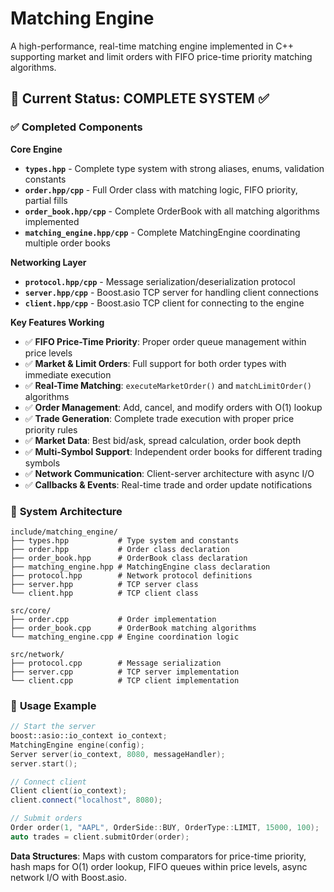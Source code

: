 # Matching Engine

A high-performance, real-time matching engine implemented in C++ supporting market and limit orders with FIFO price-time priority matching algorithms.

## 🚀 Current Status: **COMPLETE SYSTEM** ✅

### ✅ **Completed Components**

**Core Engine**
- **`types.hpp`** - Complete type system with strong aliases, enums, validation constants
- **`order.hpp/cpp`** - Full Order class with matching logic, FIFO priority, partial fills
- **`order_book.hpp/cpp`** - Complete OrderBook with all matching algorithms implemented
- **`matching_engine.hpp/cpp`** - Complete MatchingEngine coordinating multiple order books

**Networking Layer**
- **`protocol.hpp/cpp`** - Message serialization/deserialization protocol
- **`server.hpp/cpp`** - Boost.asio TCP server for handling client connections
- **`client.hpp/cpp`** - Boost.asio TCP client for connecting to the engine

**Key Features Working**
- ✅ **FIFO Price-Time Priority**: Proper order queue management within price levels
- ✅ **Market & Limit Orders**: Full support for both order types with immediate execution
- ✅ **Real-Time Matching**: `executeMarketOrder()` and `matchLimitOrder()` algorithms
- ✅ **Order Management**: Add, cancel, and modify orders with O(1) lookup
- ✅ **Trade Generation**: Complete trade execution with proper price priority rules
- ✅ **Market Data**: Best bid/ask, spread calculation, order book depth
- ✅ **Multi-Symbol Support**: Independent order books for different trading symbols
- ✅ **Network Communication**: Client-server architecture with async I/O
- ✅ **Callbacks & Events**: Real-time trade and order update notifications

### 🎯 **System Architecture**
```
include/matching_engine/
├── types.hpp           # Type system and constants  
├── order.hpp           # Order class declaration
├── order_book.hpp      # OrderBook class declaration
├── matching_engine.hpp # MatchingEngine class declaration
├── protocol.hpp        # Network protocol definitions
├── server.hpp          # TCP server class
└── client.hpp          # TCP client class

src/core/
├── order.cpp           # Order implementation
├── order_book.cpp      # OrderBook matching algorithms
└── matching_engine.cpp # Engine coordination logic

src/network/
├── protocol.cpp        # Message serialization
├── server.cpp          # TCP server implementation
└── client.cpp          # TCP client implementation
```

### 🚀 **Usage Example**
```cpp
// Start the server
boost::asio::io_context io_context;
MatchingEngine engine(config);
Server server(io_context, 8080, messageHandler);
server.start();

// Connect client
Client client(io_context);
client.connect("localhost", 8080);

// Submit orders
Order order(1, "AAPL", OrderSide::BUY, OrderType::LIMIT, 15000, 100);
auto trades = client.submitOrder(order);
```

**Data Structures**: Maps with custom comparators for price-time priority, hash maps for O(1) order lookup, FIFO queues within price levels, async network I/O with Boost.asio.


